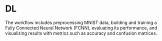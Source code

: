 # DL
The workflow includes preprocessing MNIST data, building and training a Fully Connected Neural Network (FCNN), evaluating its performance, and visualizing results with metrics such as accuracy and confusion matrices.
